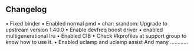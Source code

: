 ## Changelog

• Fixed binder
• Enabled normal pmd
• char: srandom: Upgrade to upstream version 1.40.0
• Enable devfreq boost driver 
• enabled  multigenerational lru
• Enabled CIB 
• Check #kprofiles at support group to know how to use it.
• Enabled uclamp and uclamp assist
 And many ............

